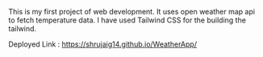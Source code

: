 This is my first project of web development. It uses open weather map api to fetch temperature data. I have used Tailwind CSS for the building the tailwind.

Deployed Link : https://shrujaig14.github.io/WeatherApp/
